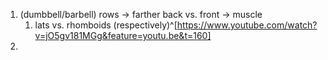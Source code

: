 1. (dumbbell/barbell) rows → farther back vs. front → muscle
	1. lats vs. rhomboids (respectively)^[https://www.youtube.com/watch?v=jO5gv181MGg&feature=youtu.be&t=160]
2. 